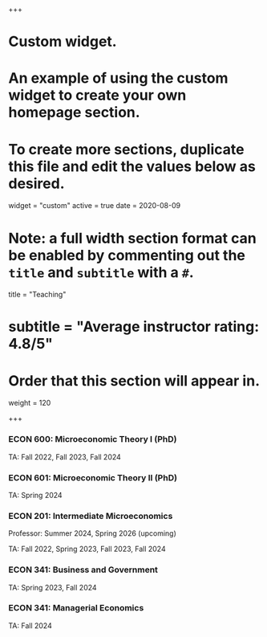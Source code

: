 +++
# Custom widget.
# An example of using the custom widget to create your own homepage section.
# To create more sections, duplicate this file and edit the values below as desired.
widget = "custom"
active = true
date = 2020-08-09

# Note: a full width section format can be enabled by commenting out the `title` and `subtitle` with a `#`.
title = "Teaching"
# subtitle = "Average instructor rating: 4.8/5"

# Order that this section will appear in.
weight = 120

+++

### ECON 600: Microeconomic Theory I (PhD)
TA: Fall 2022, Fall 2023, Fall 2024

### ECON 601: Microeconomic Theory II (PhD)
TA: Spring 2024

### ECON 201: Intermediate Microeconomics
Professor: Summer 2024, Spring 2026 (upcoming)

TA: Fall 2022, Spring 2023, Fall 2023, Fall 2024 

### ECON 341: Business and Government 
TA: Spring 2023, Fall 2024

### ECON 341: Managerial Economics 
TA: Fall 2024
